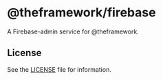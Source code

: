 # @theframework/firebase

A Firebase-admin service for @theframework.

## License

See the [LICENSE](LICENSE) file for information.

